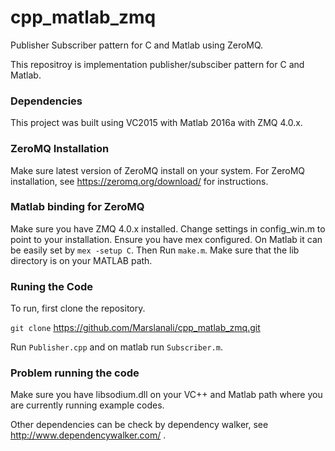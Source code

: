 # cpp_matlab_zmq
Publisher Subscriber pattern for C and Matlab using ZeroMQ.

This repositroy is implementation publisher/subsciber pattern for C and Matlab.

### Dependencies

This project was built using VC2015 with Matlab 2016a with ZMQ 4.0.x. 

### ZeroMQ Installation

Make sure latest version of ZeroMQ install on your system. For ZeroMQ installation, see https://zeromq.org/download/ for instructions.

### Matlab binding for ZeroMQ

Make sure you have ZMQ 4.0.x installed. Change settings in config_win.m to point to your installation. Ensure you have mex configured. On Matlab it can be easily set by ``` mex -setup C ```.
Then Run ```make.m```. 
Make sure that the lib directory is on your MATLAB path.

### Runing the Code

To run, first clone the repository.

```git clone``` https://github.com/Marslanali/cpp_matlab_zmq.git

Run ```Publisher.cpp``` and on matlab run ```Subscriber.m```.

### Problem running the code

Make sure you have libsodium.dll on your VC++ and Matlab path where you are currently running example codes.

Other dependencies can be check by dependency walker, see http://www.dependencywalker.com/ .


